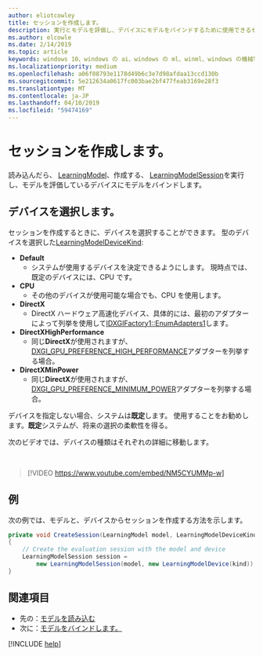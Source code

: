 ```yaml
---
author: eliotcowley
title: セッションを作成します。
description: 実行とモデルを評価し、デバイスにモデルをバインドするために使用できるセッションを作成する方法について説明します。
ms.author: elcowle
ms.date: 2/14/2019
ms.topic: article
keywords: windows 10、windows の ai、windows の ml、winml、windows の機械学習
ms.localizationpriority: medium
ms.openlocfilehash: a06f08793e1178d49b6c3e7d98afdaa13ccd130b
ms.sourcegitcommit: 5e212634a0617fc003bae2bf477feab3169e28f3
ms.translationtype: MT
ms.contentlocale: ja-JP
ms.lasthandoff: 04/10/2019
ms.locfileid: "59474169"
---
```

# <a name="create-a-session"></a>セッションを作成します。

読み込んだら、 [LearningModel](https://docs.microsoft.com/uwp/api/windows.ai.machinelearning.learningmodel)、作成する、 [LearningModelSession](https://docs.microsoft.com/uwp/api/windows.ai.machinelearning.learningmodelsession)を実行し、モデルを評価しているデバイスにモデルをバインドします。

## <a name="choose-a-device"></a>デバイスを選択します。

セッションを作成するときに、デバイスを選択することができます。 型のデバイスを選択した[LearningModelDeviceKind](https://docs.microsoft.com/uwp/api/windows.ai.machinelearning.learningmodeldevicekind):

* **Default**
    * システムが使用するデバイスを決定できるようにします。 現時点では、既定のデバイスには、CPU です。
* **CPU**
    * その他のデバイスが使用可能な場合でも、CPU を使用します。
* **DirectX**
    * DirectX ハードウェア高速化デバイス、具体的には、最初のアダプターによって列挙を使用して[IDXGIFactory1::EnumAdapters1](https://docs.microsoft.com/windows/desktop/api/dxgi/nf-dxgi-idxgifactory1-enumadapters1)します。
* **DirectXHighPerformance**
    * 同じ**DirectX**が使用されますが、 [DXGI_GPU_PREFERENCE_HIGH_PERFORMANCE](https://docs.microsoft.com/windows/desktop/api/dxgi1_6/ne-dxgi1_6-dxgi_gpu_preference)アダプターを列挙する場合。
* **DirectXMinPower**
    * 同じ**DirectX**が使用されますが、 [DXGI_GPU_PREFERENCE_MINIMUM_POWER](https://docs.microsoft.com/windows/desktop/api/dxgi1_6/ne-dxgi1_6-dxgi_gpu_preference)アダプターを列挙する場合。

デバイスを指定しない場合、システムは**既定**します。 使用することをお勧めします。**既定**システムが、将来の選択の柔軟性を得る。

次のビデオでは、デバイスの種類はそれぞれの詳細に移動します。

<br/>

> [!VIDEO https://www.youtube.com/embed/NM5CYUMMp-w]

## <a name="example"></a>例

次の例では、モデルと、デバイスからセッションを作成する方法を示します。

```cs
private void CreateSession(LearningModel model, LearningModelDeviceKind kind) 
{
    // Create the evaluation session with the model and device
    LearningModelSession session = 
        new LearningModelSession(model, new LearningModelDevice(kind));
}
```

## <a name="see-also"></a>関連項目

* 先の：[モデルを読み込む](load-a-model.md)
* 次に：[モデルをバインドします。](bind-a-model.md)

[!INCLUDE [help](includes/get-help.md)]
